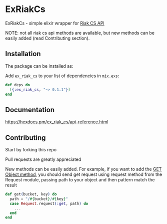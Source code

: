 # ExRiakCs

ExRiakCs - simple elixir wrapper for [Riak CS API](http://docs.basho.com/riak/cs/2.1.1/references/apis/storage/)

NOTE: not all riak cs api methods are available, but new methods can be easily added (read Contributing section).

## Installation

The package can be installed as:

   Add `ex_riak_cs` to your list of dependencies in `mix.exs`:

```elixir
def deps do
  [{:ex_riak_cs, "~> 0.1.1"}]
end
```

## Documentation

https://hexdocs.pm/ex_riak_cs/api-reference.html

## Contributing

Start by forking this repo

Pull requests are greatly appreciated

New methods can be easily added. For example, if you want to add the [GET Object method](http://docs.basho.com/riak/cs/2.1.1/references/apis/storage/s3/get-object/), you should send get request using request method from the Request module, passing path to your object and then pattern match the result

```elixir
def get(bucket, key) do
  path = "/#{bucket}/#{key}"
  case Request.request(:get, path) do
    ...
  end
end
```
